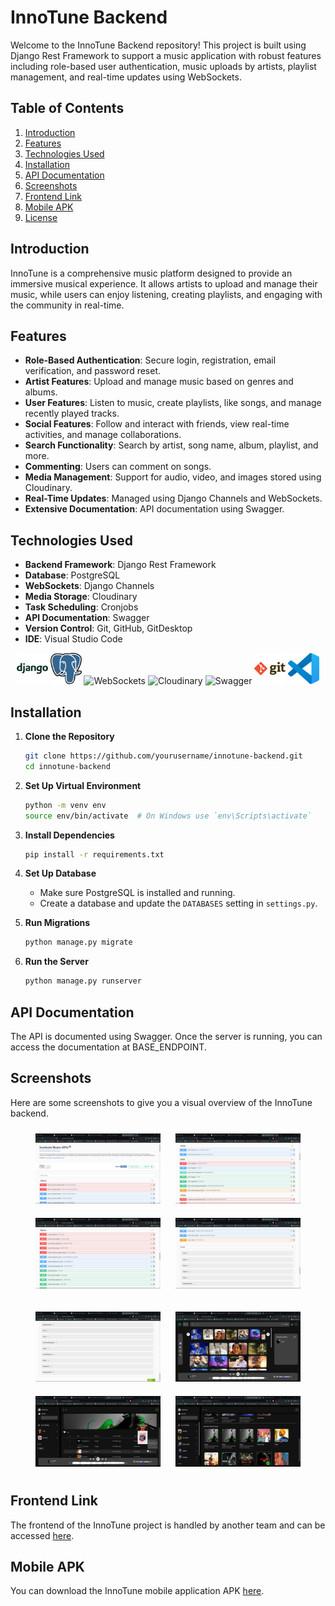 # InnoTune Backend

Welcome to the InnoTune Backend repository! This project is built using Django Rest Framework to support a music application with robust features including role-based user authentication, music uploads by artists, playlist management, and real-time updates using WebSockets.

## Table of Contents

1. [Introduction](#introduction)
2. [Features](#features)
3. [Technologies Used](#technologies-used)
4. [Installation](#installation)
5. [API Documentation](#api-documentation)
6. [Screenshots](#screenshots)
7. [Frontend Link](#frontend-link)
8. [Mobile APK](#mobile-apk)
9. [License](#license)

## Introduction

InnoTune is a comprehensive music platform designed to provide an immersive musical experience. It allows artists to upload and manage their music, while users can enjoy listening, creating playlists, and engaging with the community in real-time.

## Features

- **Role-Based Authentication**: Secure login, registration, email verification, and password reset.
- **Artist Features**: Upload and manage music based on genres and albums.
- **User Features**: Listen to music, create playlists, like songs, and manage recently played tracks.
- **Social Features**: Follow and interact with friends, view real-time activities, and manage collaborations.
- **Search Functionality**: Search by artist, song name, album, playlist, and more.
- **Commenting**: Users can comment on songs.
- **Media Management**: Support for audio, video, and images stored using Cloudinary.
- **Real-Time Updates**: Managed using Django Channels and WebSockets.
- **Extensive Documentation**: API documentation using Swagger.

## Technologies Used

- **Backend Framework**: Django Rest Framework
- **Database**: PostgreSQL
- **WebSockets**: Django Channels
- **Media Storage**: Cloudinary
- **Task Scheduling**: Cronjobs
- **API Documentation**: Swagger
- **Version Control**: Git, GitHub, GitDesktop
- **IDE**: Visual Studio Code

<p align="center">
  <img src="https://raw.githubusercontent.com/github/explore/main/topics/django/django.png" alt="Django" width="50"/>
  <img src="https://raw.githubusercontent.com/github/explore/main/topics/postgresql/postgresql.png" alt="PostgreSQL" width="50"/>
  <img src="https://raw.githubusercontent.com/github/explore/main/topics/websockets/websockets.png" alt="WebSockets" width="50"/>
  <img src="https://raw.githubusercontent.com/github/explore/main/topics/cloudinary/cloudinary.png" alt="Cloudinary" width="50"/>
  <img src="https://raw.githubusercontent.com/github/explore/main/topics/swagger/swagger.png" alt="Swagger" width="50"/>
  <img src="https://raw.githubusercontent.com/github/explore/main/topics/git/git.png" alt="Git" width="50"/>
  <img src="https://raw.githubusercontent.com/github/explore/main/topics/vscode/vscode.png" alt="VSCode" width="50"/>
</p>

## Installation

1. **Clone the Repository**
    ```sh
    git clone https://github.com/yourusername/innotune-backend.git
    cd innotune-backend
    ```

2. **Set Up Virtual Environment**
    ```sh
    python -m venv env
    source env/bin/activate  # On Windows use `env\Scripts\activate`
    ```

3. **Install Dependencies**
    ```sh
    pip install -r requirements.txt
    ```

4. **Set Up Database**
    - Make sure PostgreSQL is installed and running.
    - Create a database and update the `DATABASES` setting in `settings.py`.

5. **Run Migrations**
    ```sh
    python manage.py migrate
    ```

6. **Run the Server**
    ```sh
    python manage.py runserver
    ```

## API Documentation

The API is documented using Swagger. Once the server is running, you can access the documentation at BASE_ENDPOINT.


## Screenshots

Here are some screenshots to give you a visual overview of the InnoTune backend.

<p align="center">
  <img src="screenshots/Screenshot1.png" alt="Screenshot 1" width="200" style="margin: 10px;"/>
  <img src="screenshots/Screenshot2.png" alt="Screenshot 2" width="200" style="margin: 10px;"/>
  <img src="screenshots/Screenshot3.png" alt="Screenshot 3" width="200" style="margin: 10px;"/>
  <img src="screenshots/Screenshot4.png" alt="Screenshot 4" width="200" style="margin: 10px;"/>
</p>
<p align="center">
  <img src="screenshots/Screenshot5.png" alt="Screenshot 5" width="200" style="margin: 10px;"/>
  <img src="screenshots/Screenshot6.png" alt="Screenshot 6" width="200" style="margin: 10px;"/>
  <img src="screenshots/Screenshot7.png" alt="Screenshot 7" width="200" style="margin: 10px;"/>
  <img src="screenshots/Screenshot8.png" alt="Screenshot 8" width="200" style="margin: 10px;"/>
</p>

## Frontend Link

The frontend of the InnoTune project is handled by another team and can be accessed [here](https://innotune.vercel.app).

## Mobile APK

You can download the InnoTune mobile application APK [here](link-to-your-apk-file).

